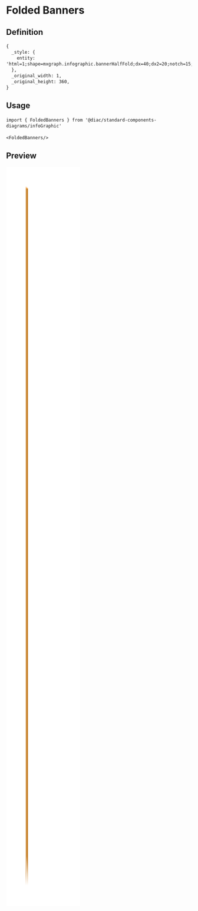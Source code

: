 # Folded Banners

## Definition

```
{
  _style: { 
    entity: 'html=1;shape=mxgraph.infographic.bannerHalfFold;dx=40;dx2=20;notch=15;fillColor=#F2931E;strokeColor=none;align=left;verticalAlign=top;fontColor=#ffffff;fontSize=14;fontStyle=1;spacingLeft=25;spacingTop=5;',
  },
  _original_width: 1,
  _original_height: 360,
}
```

## Usage

```
import { FoldedBanners } from '@diac/standard-components-diagrams/infoGraphic'

<FoldedBanners/>
```

## Preview

<img src="./folded-banners.png" width="200"/>
